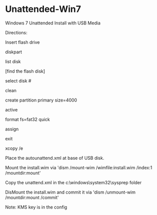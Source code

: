 # Unattended-Win7
Windows 7 Unattended Install with USB Media

Directions:

Insert flash drive

diskpart

list disk

[find the flash disk]

select disk #

clean

create partition primary size=4000

active

format fs=fat32 quick

assign

exit

xcopy /e <source> <destination>

Place the autounattend.xml at base of USB disk.

Mount the install.wim via 'dism /mount-wim /wimfile:install.wim /index:1 /mountdir:mount'

Copy the unattend.xml in the c:\windows\system32\sysprep folder

DisMount the install.wim and commit it via 'dism /unmount-wim /mountdir:mount /commit'

Note: KMS key is in the config
